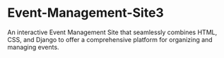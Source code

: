 # Event-Management-Site3
An interactive Event Management Site that seamlessly combines HTML, CSS, and Django to offer a comprehensive platform for organizing and managing events.
